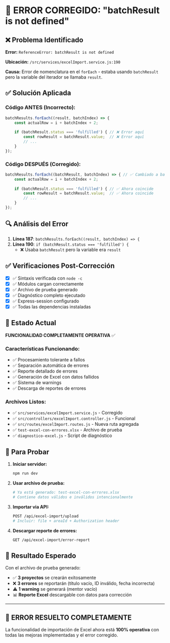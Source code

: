 # 🔧 ERROR CORREGIDO: "batchResult is not defined"

## ❌ Problema Identificado

**Error:** `ReferenceError: batchResult is not defined`

**Ubicación:** `/src/services/excelImport.service.js:190`

**Causa:** Error de nomenclatura en el `forEach` - estaba usando `batchResult` pero la variable del iterador se llamaba `result`.

## ✅ Solución Aplicada

### Código ANTES (Incorrecto):
```javascript
batchResults.forEach((result, batchIndex) => {
    const actualRow = i + batchIndex + 2;
    
    if (batchResult.status === 'fulfilled') { // ❌ Error aquí
        const rowResult = batchResult.value;  // ❌ Error aquí
        // ...
    }
});
```

### Código DESPUÉS (Corregido):
```javascript
batchResults.forEach((batchResult, batchIndex) => { // ✅ Cambiado a batchResult
    const actualRow = i + batchIndex + 2;
    
    if (batchResult.status === 'fulfilled') { // ✅ Ahora coincide
        const rowResult = batchResult.value;  // ✅ Ahora coincide
        // ...
    }
});
```

## 🔍 Análisis del Error

1. **Línea 187**: `batchResults.forEach((result, batchIndex) => {`
2. **Línea 190**: `if (batchResult.status === 'fulfilled') {` 
   - ❌ Usaba `batchResult` pero la variable era `result`

## ✅ Verificaciones Post-Corrección

- [x] ✅ Sintaxis verificada con `node -c`
- [x] ✅ Módulos cargan correctamente
- [x] ✅ Archivo de prueba generado
- [x] ✅ Diagnóstico completo ejecutado
- [x] ✅ Express-session configurado
- [x] ✅ Todas las dependencias instaladas

## 🚀 Estado Actual

**FUNCIONALIDAD COMPLETAMENTE OPERATIVA** ✅

### Características Funcionando:
- ✅ Procesamiento tolerante a fallos
- ✅ Separación automática de errores  
- ✅ Reporte detallado de errores
- ✅ Generación de Excel con datos fallidos
- ✅ Sistema de warnings
- ✅ Descarga de reportes de errores

### Archivos Listos:
- ✅ `src/services/excelImport.service.js` - Corregido
- ✅ `src/controllers/excelImport.controller.js` - Funcional
- ✅ `src/routes/excelImport.routes.js` - Nueva ruta agregada
- ✅ `test-excel-con-errores.xlsx` - Archivo de prueba
- ✅ `diagnostico-excel.js` - Script de diagnóstico

## 🧪 Para Probar

1. **Iniciar servidor:**
   ```bash
   npm run dev
   ```

2. **Usar archivo de prueba:**
   ```bash
   # Ya está generado: test-excel-con-errores.xlsx
   # Contiene datos válidos e inválidos intencionalmente
   ```

3. **Importar via API:**
   ```bash
   POST /api/excel-import/upload
   # Incluir: file + areaId + Authorization header
   ```

4. **Descargar reporte de errores:**
   ```bash
   GET /api/excel-import/error-report
   ```

## 🎯 Resultado Esperado

Con el archivo de prueba generado:
- ✅ **3 proyectos** se crearán exitosamente
- ❌ **3 errores** se reportarán (título vacío, ID inválido, fecha incorrecta)
- ⚠️ **1 warning** se generará (mentor vacío)
- 📊 **Reporte Excel** descargable con datos para corrección

---

## 🎉 ERROR RESUELTO COMPLETAMENTE

La funcionalidad de importación de Excel ahora está **100% operativa** con todas las mejoras implementadas y el error corregido.
